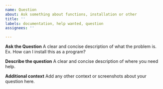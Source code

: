 ```yaml
---
name: Question
about: Ask something about functions, installation or other
title: ''
labels: documentation, help wanted, question
assignees: ''

---
```


**Ask the Question**
A clear and concise description of what the problem is. Ex. How can I install this as a program?

**Describe the question**
A clear and concise description of where you need help.

**Additional context**
Add any other context or screenshots about your question here.
